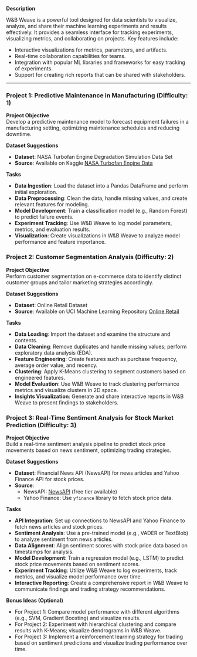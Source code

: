 **Description**

W&B Weave is a powerful tool designed for data scientists to visualize, analyze, and share their machine learning experiments and results effectively. It provides a seamless interface for tracking experiments, visualizing metrics, and collaborating on projects. Key features include:
- Interactive visualizations for metrics, parameters, and artifacts.
- Real-time collaboration capabilities for teams.
- Integration with popular ML libraries and frameworks for easy tracking of experiments.
- Support for creating rich reports that can be shared with stakeholders.

---

### Project 1: Predictive Maintenance in Manufacturing (Difficulty: 1)

**Project Objective**  
Develop a predictive maintenance model to forecast equipment failures in a manufacturing setting, optimizing maintenance schedules and reducing downtime.

**Dataset Suggestions**  
- **Dataset**: NASA Turbofan Engine Degradation Simulation Data Set  
- **Source**: Available on Kaggle [NASA Turbofan Engine Data](https://www.kaggle.com/datasets/behnamf/engine-degradation-simulation-dataset)

**Tasks**  
- **Data Ingestion**: Load the dataset into a Pandas DataFrame and perform initial exploration.  
- **Data Preprocessing**: Clean the data, handle missing values, and create relevant features for modeling.  
- **Model Development**: Train a classification model (e.g., Random Forest) to predict failure events.  
- **Experiment Tracking**: Use W&B Weave to log model parameters, metrics, and evaluation results.  
- **Visualization**: Create visualizations in W&B Weave to analyze model performance and feature importance.  

### Project 2: Customer Segmentation Analysis (Difficulty: 2)

**Project Objective**  
Perform customer segmentation on e-commerce data to identify distinct customer groups and tailor marketing strategies accordingly.

**Dataset Suggestions**  
- **Dataset**: Online Retail Dataset  
- **Source**: Available on UCI Machine Learning Repository [Online Retail](https://archive.ics.uci.edu/ml/datasets/online+retail)

**Tasks**  
- **Data Loading**: Import the dataset and examine the structure and contents.  
- **Data Cleaning**: Remove duplicates and handle missing values; perform exploratory data analysis (EDA).  
- **Feature Engineering**: Create features such as purchase frequency, average order value, and recency.  
- **Clustering**: Apply K-Means clustering to segment customers based on engineered features.  
- **Model Evaluation**: Use W&B Weave to track clustering performance metrics and visualize clusters in 2D space.  
- **Insights Visualization**: Generate and share interactive reports in W&B Weave to present findings to stakeholders.  

### Project 3: Real-Time Sentiment Analysis for Stock Market Prediction (Difficulty: 3)

**Project Objective**  
Build a real-time sentiment analysis pipeline to predict stock price movements based on news sentiment, optimizing trading strategies.

**Dataset Suggestions**  
- **Dataset**: Financial News API (NewsAPI) for news articles and Yahoo Finance API for stock prices.  
- **Source**:  
  - NewsAPI: [NewsAPI](https://newsapi.org) (free tier available)  
  - Yahoo Finance: Use `yfinance` library to fetch stock price data.

**Tasks**  
- **API Integration**: Set up connections to NewsAPI and Yahoo Finance to fetch news articles and stock prices.  
- **Sentiment Analysis**: Use a pre-trained model (e.g., VADER or TextBlob) to analyze sentiment from news articles.  
- **Data Alignment**: Align sentiment scores with stock price data based on timestamps for analysis.  
- **Model Development**: Train a regression model (e.g., LSTM) to predict stock price movements based on sentiment scores.  
- **Experiment Tracking**: Utilize W&B Weave to log experiments, track metrics, and visualize model performance over time.  
- **Interactive Reporting**: Create a comprehensive report in W&B Weave to communicate findings and trading strategy recommendations.  

**Bonus Ideas (Optional)**  
- For Project 1: Compare model performance with different algorithms (e.g., SVM, Gradient Boosting) and visualize results.  
- For Project 2: Experiment with hierarchical clustering and compare results with K-Means; visualize dendrograms in W&B Weave.  
- For Project 3: Implement a reinforcement learning strategy for trading based on sentiment predictions and visualize trading performance over time.

